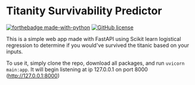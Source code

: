 # Titanity Survivability Predictor

[![forthebadge made-with-python](http://ForTheBadge.com/images/badges/made-with-python.svg)](https://www.python.org/)
[![GitHub license](https://badgen.net/github/license/Upsidedly/TitanicSurvivability)](https://github.com/Upsidedly/TitanicSurvivability/blob/main/LICENSE)

This is a simple web app made with FastAPI using Scikit learn logistical regression to determine if you would've survived the titanic based on your inputs.

To use it, simply clone the repo, download all packages, and run `uvicorn main:app`. It will begin listening at ip 127.0.0.1 on port 8000 (http://127.0.0.1:8000)
